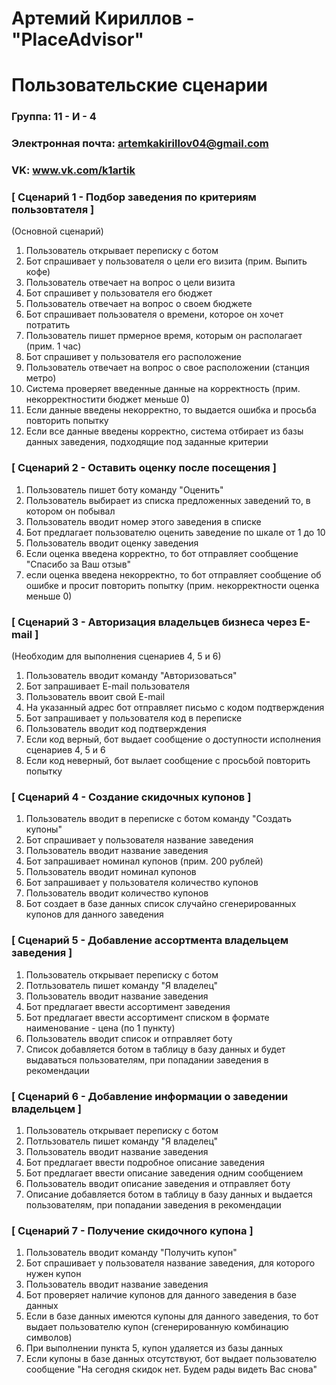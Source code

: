 # Артемий Кириллов - "PlaceAdvisor"
# Пользовательские сценарии

### Группа: 11 - И - 4
### Электронная почта: artemkakirillov04@gmail.com
### VK: www.vk.com/k1artik


### [ Сценарий 1 - Подбор заведения по критериям пользовтателя ]

(Основной сценарий)

1. Пользователь открывает переписку с ботом
2. Бот спрашивает у пользователя о цели его визита (прим. Выпить кофе)
3. Пользователь отвечает на вопрос о цели визита
4. Бот спрашивет у пользователя его бюджет
5. Пользователь отвечает на вопрос о своем бюджете
6. Бот спрашивает пользователя о времени, которое он хочет потратить
7. Пользователь пишет прмерное время, которым он располагает (прим. 1 час)
8. Бот спрашивет у пользователя его расположение
9. Пользователь отвечает на вопрос о свое расположении (станция метро)
10. Система проверяет введенные данные на корректность (прим. некорректностити бюджет меньше 0)
11. Если данные введены некорректно, то выдается ошибка и просьба повторить попытку
12. Если все данные введены корректно, система отбирает из базы данных заведения, подходящие под заданные критерии

### [ Сценарий 2 - Оставить оценку после посещения ]

1. Пользователь пишет боту команду "Оценить"
2. Пользователь выбирает из списка предложенных заведений то, в котором он побывал
3. Пользователь вводит номер этого заведения в списке
4. Бот предлагает пользователю оценить заведение по шкале от 1 до 10
5. Пользователь вводит оценку заведения
6. Если оценка введена корректно, то бот отправляет сообщение "Спасибо за Ваш отзыв" 
7. если оценка введена некорректно, то бот отправляет сообщение об ошибке и просит повторить попытку (прим. некорректности оценка меньше 0)

### [ Сценарий 3 - Авторизация владельцев бизнеса через E-mail ]

(Необходим для выполнения сценариев 4, 5 и 6)

1. Пользователь вводит команду "Авторизоваться"
2. Бот запрашивает E-mail пользователя
3. Пользователь ввоит свой E-mail 
4. На указанный адрес бот отправляет письмо с кодом подтверждения
5. Бот запрашивает у пользователя код в переписке
6. Пользователь вводит код подтверждения
7. Если код верный, бот выдает сообщение о доступности исполнения сценариев 4, 5 и 6
8. Если код неверный, бот вылает сообщение с просьбой повторить попытку

### [ Сценарий 4 - Создание скидочных купонов ]

1. Пользователь вводит в переписке с ботом команду "Создать купоны"
2. Бот спрашивает у пользователя название заведения
3. Пользователь вводит название заведения
4. Бот запрашивает номинал купонов (прим. 200 рублей)
5. Пользователь вводит номинал купонов
6. Бот запрашивает у пользователя количество купонов
7. Пользователь вводит количество купонов
8. Бот создает в базе данных список случайно сгенерированных купонов для данного заведения

### [ Сценарий 5 - Добавление ассортмента владельцем заведения ]

1. Пользователь открывает переписку с ботом
2. Потльзователь пишет команду "Я владелец"
3. Пользователь вводит название заведения
4. Бот предлагает ввести ассортимент заведения
5. Бот предлагает ввести ассортимент  списком в формате наименование - цена (по 1 пункту)
6. Пользователь вводит список и отправляет боту
7. Список добавляется ботом в таблицу в базу данных и будет выдаваться пользователям, при попадании заведения в рекомендации

### [ Сценарий 6 - Добавление информации о заведении владельцем ]

1. Пользователь открывает переписку с ботом
2. Потльзователь пишет команду "Я владелец"
3. Пользователь вводит название заведения
4. Бот предлагает ввести подробное описание заведения
5. Бот предлагает ввести описание заведения одним сообщением
6. Пользователь вводит описание заведения и отправляет боту
7. Описание добавляется ботом в таблицу в базу данных и выдается пользователям, при попадании заведения в рекомендации

### [ Сценарий 7 - Получение скидочного купона ]

1. Пользователь вводит команду "Получить купон"
2. Бот спрашивает у пользователя название заведения, для которого нужен купон
3. Пользователь вводит название заведения
4. Бот проверяет наличие купонов для данного заведения в базе данных
5. Если в базе данных имеются купоны для данного заведения, то бот выдает пользователю купон (сгенерированную комбинацию символов)
6. При выполнении пункта 5, купон удаляется из базы данных
7. Если купоны в базе данных отсутствуют, бот выдает пользователю сообщение "На сегодня скидок нет. Будем рады видеть Вас снова"
